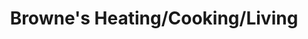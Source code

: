 ---
title: "Browne's Heating/Cooking/Living"
url: /ardglass/brownes-heating-cooking-living/
shop: shop
---